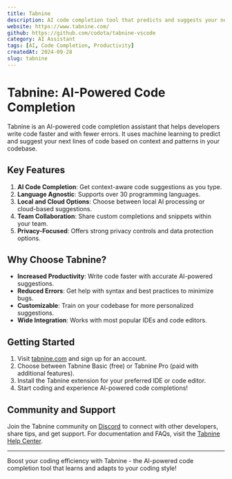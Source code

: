 ```yaml
---
title: Tabnine
description: AI code completion tool that predicts and suggests your next lines of code
website: https://www.tabnine.com/
github: https://github.com/codota/tabnine-vscode
category: AI Assistant
tags: [AI, Code Completion, Productivity]
createdAt: 2024-09-28
slug: tabnine
---
```


# Tabnine: AI-Powered Code Completion

Tabnine is an AI-powered code completion assistant that helps developers write code faster and with fewer errors. It uses machine learning to predict and suggest your next lines of code based on context and patterns in your codebase.

## Key Features

1. **AI Code Completion**: Get context-aware code suggestions as you type.
2. **Language Agnostic**: Supports over 30 programming languages.
3. **Local and Cloud Options**: Choose between local AI processing or cloud-based suggestions.
4. **Team Collaboration**: Share custom completions and snippets within your team.
5. **Privacy-Focused**: Offers strong privacy controls and data protection options.

## Why Choose Tabnine?

- **Increased Productivity**: Write code faster with accurate AI-powered suggestions.
- **Reduced Errors**: Get help with syntax and best practices to minimize bugs.
- **Customizable**: Train on your codebase for more personalized suggestions.
- **Wide Integration**: Works with most popular IDEs and code editors.

## Getting Started

1. Visit [tabnine.com](https://www.tabnine.com/) and sign up for an account.
2. Choose between Tabnine Basic (free) or Tabnine Pro (paid with additional features).
3. Install the Tabnine extension for your preferred IDE or code editor.
4. Start coding and experience AI-powered code completions!

## Community and Support

Join the Tabnine community on [Discord](https://discord.gg/5GnbDg5Jmg) to connect with other developers, share tips, and get support. For documentation and FAQs, visit the [Tabnine Help Center](https://support.tabnine.com/).

---

Boost your coding efficiency with Tabnine - the AI-powered code completion tool that learns and adapts to your coding style!
